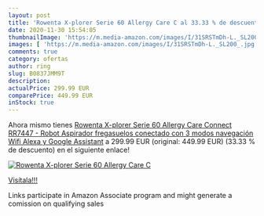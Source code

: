 ```yaml
---
layout: post
title: 'Rowenta X-plorer Serie 60 Allergy Care C al 33.33 % de descuento'
date: 2020-11-30 15:54:05
thumbnailImage: 'https://m.media-amazon.com/images/I/31SRSTmDh-L._SL200_.jpg'
images: [ 'https://m.media-amazon.com/images/I/31SRSTmDh-L._SL200_.jpg' ]
comments: true
category: ofertas
author: ring
slug: B0837JMM9T
description:
actualPrice: 299.99 EUR
comparePrice: 449.99 EUR
inStock: true
---
```


Ahora mismo tienes [Rowenta X-plorer Serie 60 Allergy Care Connect RR7447 - Robot Aspirador fregasuelos  conectado con 3 modos navegación  Wifi  Alexa y Google Assistant](https://www.amazon.es/dp/B0837JMM9T/?tag=tolees-21) a 299.99 EUR (original: 449.99 EUR) (33.33 %  de descuento) en el siguiente enlace!

[![Rowenta X-plorer Serie 60 Allergy Care C](https://m.media-amazon.com/images/I/31SRSTmDh-L._SL200_.jpg)](https://www.amazon.es/dp/B0837JMM9T/?tag=tolees-21)

[Visítala!!!](https://www.amazon.es/dp/B0837JMM9T/?tag=tolees-21)

Links participate in Amazon Associate program and might generate a comission on qualifying sales
